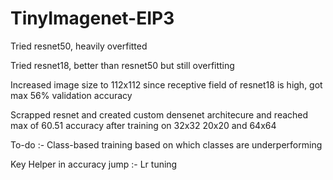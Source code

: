 # TinyImagenet-EIP3

 Tried resnet50, heavily overfitted
 
 Tried resnet18, better than resnet50 but still overfitting
 
 Increased image size to 112x112 since receptive field of resnet18 is high, got max 56% validation accuracy
 
 Scrapped resnet and created custom densenet architecure and reached max of 60.51 accuracy after training on 32x32 20x20 and 64x64
 
 To-do :- Class-based training based on which classes are underperforming
 
 Key Helper in accuracy jump :- Lr tuning
